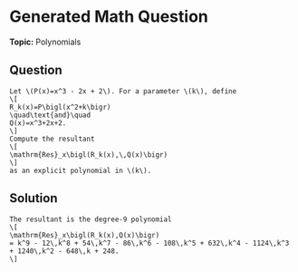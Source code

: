 # Generated Math Question

**Topic:** Polynomials

## Question

```
Let \(P(x)=x^3 - 2x + 2\). For a parameter \(k\), define 
\[
R_k(x)=P\bigl(x^2+k\bigr)
\quad\text{and}\quad
Q(x)=x^3+2x+2.
\]
Compute the resultant 
\[
\mathrm{Res}_x\bigl(R_k(x),\,Q(x)\bigr)
\]
as an explicit polynomial in \(k\).
```

## Solution

```
The resultant is the degree-9 polynomial
\[
\mathrm{Res}_x\bigl(R_k(x),Q(x)\bigr)
= k^9 - 12\,k^8 + 54\,k^7 - 86\,k^6 - 108\,k^5 + 632\,k^4 - 1124\,k^3 + 1240\,k^2 - 648\,k + 248.
\]
```
